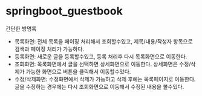 # springboot_guestbook
간단한 방명록

- 목록화면: 전체 목록을 페이징 처리해서 조회할수있고, 제목/내용/작성자 항목으로 검색과 페이징 처리가 가능하다.
- 등록화면: 새로운 글을 등록할수있고, 등록 처리후 다시 목록화면으로 이동한다.
- 조회화면: 목록화면에서 글을 선택하면 상세화면으로 이동한다.
상세화면은 수정/삭제가 가능한 화면으로 버튼을 클릭해서 이동할수있다.
- 수정/삭제화면: 수정화면에서 삭제가 가능하고 삭제 후에는 목록페이지로 이동한다.
글을 수정하는 경우에는 다시 조회화면으로 이동해서 수정된 내용을 볼수있다.
